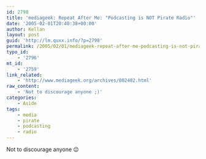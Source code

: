 ```yaml
---
id: 2798
title: 'mediageek: Repeat After Me: "Podcasting is NOT Pirate Radio"'
date: '2005-02-01T20:40:38+00:00'
author: Kellan
layout: post
guid: 'http://lm.quxx.info/?p=2798'
permalink: /2005/02/01/mediageek-repeat-after-me-podcasting-is-not-pirate-radio/
typo_id:
    - '2796'
mt_id:
    - '2759'
link_related:
    - 'http://www.mediageek.org/archives/002482.html'
raw_content:
    - 'Not to discourage anyone ;)'
categories:
    - Aside
tags:
    - media
    - pirate
    - podcasting
    - radio
---
```


Not to discourage anyone 😉